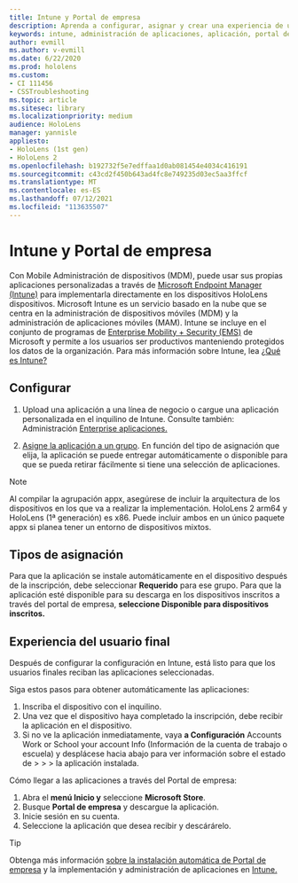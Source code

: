 ```yaml
---
title: Intune y Portal de empresa
description: Aprenda a configurar, asignar y crear una experiencia de usuario cómoda con Intune, la administración de dispositivos móviles y el portal de empresa.
keywords: intune, administración de aplicaciones, aplicación, portal de empresa, portal, hololens
author: evmill
ms.author: v-evmill
ms.date: 6/22/2020
ms.prod: hololens
ms.custom:
- CI 111456
- CSSTroubleshooting
ms.topic: article
ms.sitesec: library
ms.localizationpriority: medium
audience: HoloLens
manager: yannisle
appliesto:
- HoloLens (1st gen)
- HoloLens 2
ms.openlocfilehash: b192732f5e7edffaa1d0ab081454e4034c416191
ms.sourcegitcommit: c43cd2f450b643ad4fc8e749235d03ec5aa3ffcf
ms.translationtype: MT
ms.contentlocale: es-ES
ms.lasthandoff: 07/12/2021
ms.locfileid: "113635507"
---
```

# <a name="intune--company-portal"></a>Intune y Portal de empresa

Con Mobile Administración de dispositivos (MDM), puede usar sus propias aplicaciones personalizadas a través de [Microsoft Endpoint Manager (Intune)](/intune/windows-holographic-for-business) para implementarla directamente en los dispositivos HoloLens dispositivos. Microsoft Intune es un servicio basado en la nube que se centra en la administración de dispositivos móviles (MDM) y la administración de aplicaciones móviles (MAM). Intune se incluye en el conjunto de programas de [Enterprise Mobility + Security (EMS)](https://www.microsoft.com/microsoft-365/enterprise-mobility-security) de Microsoft y permite a los usuarios ser productivos manteniendo protegidos los datos de la organización. Para más información sobre Intune, lea [¿Qué es Intune?](/mem/intune/fundamentals/what-is-intune)

## <a name="setup"></a>Configurar

1. Upload una aplicación a una línea de negocio o cargue una aplicación personalizada en el inquilino de Intune. Consulte también: Administración [Enterprise aplicaciones.](/windows/client-management/mdm/enterprise-app-management)

2. [Asigne la aplicación a un grupo](/mem/intune/apps/apps-deploy). En función del tipo de asignación que elija, la aplicación se puede entregar automáticamente o disponible para que se pueda retirar fácilmente si tiene una selección de aplicaciones.

> [!NOTE]
> Al compilar la agrupación appx, asegúrese de incluir la arquitectura de los dispositivos en los que va a realizar la implementación. HoloLens 2 arm64 y HoloLens (1ª generación) es x86. Puede incluir ambos en un único paquete appx si planea tener un entorno de dispositivos mixtos.

## <a name="assignment-types"></a>Tipos de asignación

Para que la aplicación se instale automáticamente en el dispositivo después de la inscripción, debe seleccionar **Requerido** para ese grupo.
Para que la aplicación esté disponible para su descarga en los dispositivos inscritos a través del portal de empresa, **seleccione Disponible para dispositivos inscritos.**

## <a name="end-user-experience"></a>Experiencia del usuario final

Después de configurar la configuración en Intune, está listo para que los usuarios finales reciban las aplicaciones seleccionadas.

Siga estos pasos para obtener automáticamente las aplicaciones:

1. Inscriba el dispositivo con el inquilino.
2. Una vez que el dispositivo haya completado la inscripción, debe recibir la aplicación en el dispositivo.
3. Si no ve la aplicación inmediatamente, vaya **a Configuración** Accounts Work or School your account Info (Información de la cuenta de trabajo o escuela) y desplácese hacia abajo para ver información sobre el estado de  >    >    >   la aplicación instalada.

Cómo llegar a las aplicaciones a través del Portal de empresa:

1. Abra el **menú Inicio y** seleccione **Microsoft Store**.
2. Busque **Portal de empresa** y descargue la aplicación.
3. Inicie sesión en su cuenta.
4. Seleccione la aplicación que desea recibir y descárárelo.

> [!Tip]
> Obtenga más información [sobre la instalación automática de Portal de empresa](/mem/intune/apps/company-portal-app) y la implementación y administración de aplicaciones en [Intune.](/mem/intune/fundamentals/windows-holographic-for-business#deploy-and-manage-apps)
